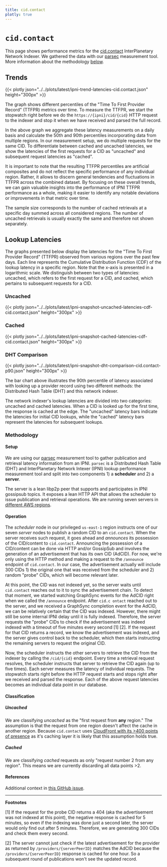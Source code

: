 ```yaml
---
title: cid.contact
plotly: true
---
```


# `cid.contact`

This page shows performance metrics for the [cid.contact](https://cid.contact)
InterPlanetary Network Indexer. We gathered the data with our
[parsec](/tools/parsec) measurement tool. More information about the methodology
[below](#methodology).

## Trends

{{< plotly json="../../plots/latest/ipni-trend-latencies-cid.contact.json" height="300px" >}}

The graph shows different percentiles of the "Time To First Provider Record" (TTFPR)
metrics over time. To measure the TTFPR, we start the stopwatch right before we
do the `https://{ipni}/cid/{cid}` HTTP request to the indexer and stop it when we have received and parsed
the full record.

In the above graph we aggregate these latency measurements on a daily basis and
calculate the 50th and 90th percentiles incorporating data from multiple
regions. In our measurement setup, we do multiple requests for the same CID. To
differentiate between cached and uncached latencies, we show the latencies of the
first requests for a CID as "uncached" and subsequent request latencies as
"cached".

It is important to note that the resulting TTFPR percentiles are artificial composites
and do not reflect the specific performance of any individual region. Rather,
it allows to discern general tendencies and fluctuations in TTFPR across the
combined dataset. By focusing on these overall trends, we can gain valuable
insights into the performance of IPNI TTFPR performance as a whole, making it easier to
identify any notable deviations or improvements in that metric over time.

The sample size corresponds to the number of cached retrievals at a specific day
summed across all considered regions. The number of uncached retrievals is usually
exactly the same and therefore not shown separately.

## Lookup Latencies

The graphs presented below display the latencies for the "Time To First Provider
Record" (TTFPR) observed from various regions over the past few days. Each line
represents the Cumulative Distribution Function (CDF) of the lookup latency in a
specific region. Note that the x-axis is presented in a
logarithmic scale. We distinguish between two types of latencies: uncached,
which refers to the first request for a CID, and cached, which pertains to
subsequent requests for a CID.

### Uncached

{{< plotly json="../../plots/latest/ipni-snapshot-uncached-latencies-cdf-cid.contact.json" height="300px" >}}

### Cached

{{< plotly json="../../plots/latest/ipni-snapshot-cached-latencies-cdf-cid.contact.json" height="300px" >}}

### DHT Comparison

{{< plotly json="../../plots/latest/ipni-snapshot-dht-comparison-cid.contact-p90.json" height="300px" >}}

The bar chart above illustrates the 90th percentile of latency associated with
looking up a provider record using two different methods: the Distributed Hash
Table (DHT) and this network indexer.

The network indexer's lookup latencies are divided into two categories: uncached and cached latencies. 
When a CID is looked up for the first time, the response is cached at the edge. The "uncached" latency
bars indicate the latencies for initial CID lookups, while the "cached" latency bars represent the latencies for subsequent lookups.

### Methodology

#### Setup

We are using our [parsec](/tools/parsec) measurement tool to gather publication
and retrieval latency information from an IPNI. `parsec` is a Distributed Hash Table (DHT) and InterPlanetary Network Intexer (IPNI) lookup performance measurement tool and split into two components 1) a **scheduler** and 2) a **server**.

The server is a lean libp2p peer that supports and participates in IPNI gossipsub topics. It exposes a lean HTTP API that allows the scheduler to issue publication and retrieval operations. We are running seven servers in [different AWS regions](/tools/parsec/#deployment).

#### Operation

The _scheduler_ node in our privileged `us-east-1` region instructs one of our seven _server_ nodes to publish a random CID to an `cid.contact`. When the server receives such request, it goes ahead and _announces_ its possession of the CID/content to `cid.contact`.
Announcing the possession of a CID/content can be done via HTTP and/or GossipSub and involves the generation of an advertisement that has its own CID (AdCID). For now, we're only using the HTTP method and making a request to the `/announce` endpoint of `cid.contact`. In our case, the advertisement actually will include 300 CIDs 1) the original one that was received from the scheduler and 2) random "probe" CIDs, which will become relevant later.

At this point, the CID was not indexed yet, so the server waits until `cid.contact` reaches out to it to sync the advertisement chain. To detect that moment, we started watching GraphSync events for the AdCID right when we called the `/announce` endpoint. After `cid.c ontact` reached out to the server, and we received a GraphSync completion event for the AdCID, we can be relatively certain that the CID was indexed. However, there might still be some internal IPNI delay until it is fully indexed. Therefore, the server requests the "probe" CIDs to check if the advertisement was indeed indexed with a timeout of five minutes every second [1] [2]. If the request for that CID returns a record, we know the advertisement was indexed, and the server gives control back to the scheduler, which then starts instructing the remaining servers to request the original CID.

Now, the scheduler instructs the other servers to retrieve the CID from the indexer by calling the `/cid/{cid}` endpoint. Every time a retrieval request resolves, the scheduler instructs that server to retrieve the CID again (up to five times). Each server measures the latency of individual requests. The stopwatch starts right before the HTTP request starts and stops right after we received and parsed the response. Each of the above request latencies becomes an individual data point in our database.

#### Classification
##### Uncached

We are classifying _uncached_ as the "first request from **any** region." The assumption is that the request from one region doesn't affect the cache in another region. Because `cid.contact` uses [CloudFront with its >400 points of presence](https://docs.aws.amazon.com/whitepapers/latest/aws-fault-isolation-boundaries/points-of-presence.html) as it's caching layer it is likely that this assumption holds true.

##### Cached

We are classifying _cached_ requests as only "request number 2 from any region". This means we are currently discarding all data points >2.

#### References

Additional context in [this GitHub issue](https://github.com/probe-lab/network-measurements/issues/47).

---

**Footnotes**

[1] If the request for the probe CID returns a 404 (aka the advertisement was not indexed at this point), the negative response is cached for 5 minutes, so even if the indexing was done just a second later, the server would only find out after 5 minutes. Therefore, we are generating 300 CIDs and check them every second.

[2] The server cannot just check if the latest advertisement for the provider as returned by `/providers/{serverPeerID}` matches the AdCID because the `/providers/{serverPeerID}` response is cached for one hour. So a subsequent round of publications won't see the updated record.